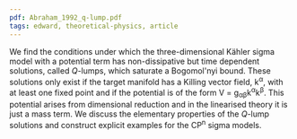 ```yaml
---
pdf: Abraham_1992_q-lump.pdf 
tags: edward, theoretical-physics, article
---
```

We find the conditions under which the three-dimensional Kähler sigma model with a potential term has non-dissipative but time dependent solutions, called *Q*-lumps, which saturate a Bogomol'nyi bound. These solutions only exist if the target manifold has a Killing vector field, k<sup>α</sup>, with at least one fixed point and if the potential is of the form V = g<sub>αβ</sub>k<sup>α</sup>k<sup>β</sup>. This potential arises from dimensional reduction and in the linearised theory it is just a mass term. We discuss the elementary properties of the *Q*-lump solutions and construct explicit examples for the CP<sup>n</sup> sigma models.
